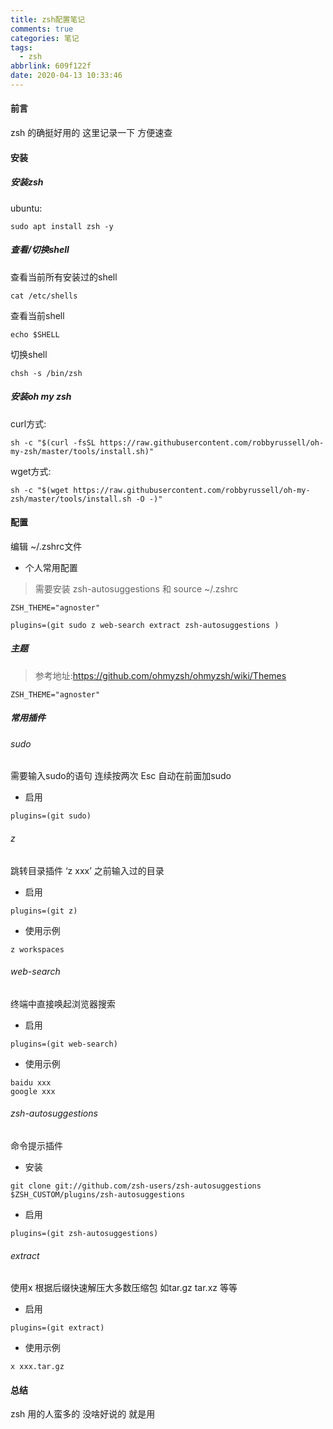 ```yaml
---
title: zsh配置笔记
comments: true
categories: 笔记
tags:
  - zsh
abbrlink: 609f122f
date: 2020-04-13 10:33:46
---
```

#### 前言
zsh 的确挺好用的  这里记录一下 方便速查 

#### 安装
##### 安装zsh 
ubuntu:  
```shell script
sudo apt install zsh -y 
```

##### 查看/切换shell
查看当前所有安装过的shell
```shell script
cat /etc/shells
```
查看当前shell
```shell script
echo $SHELL
```

切换shell  
```shell script
chsh -s /bin/zsh 
```


##### 安装oh my zsh 
curl方式:
```shell script
sh -c "$(curl -fsSL https://raw.githubusercontent.com/robbyrussell/oh-my-zsh/master/tools/install.sh)"
```
wget方式:
```shell script
sh -c "$(wget https://raw.githubusercontent.com/robbyrussell/oh-my-zsh/master/tools/install.sh -O -)"
```
#### 配置
编辑 ~/.zshrc文件
* 个人常用配置 
>需要安装 zsh-autosuggestions   和 source ~/.zshrc
```text
ZSH_THEME="agnoster"

plugins=(git sudo z web-search extract zsh-autosuggestions )
```
##### 主题
> 参考地址:https://github.com/ohmyzsh/ohmyzsh/wiki/Themes

```text
ZSH_THEME="agnoster"
```
##### 常用插件
###### sudo 
需要输入sudo的语句 连续按两次 Esc 自动在前面加sudo 
* 启用
```shell script
plugins=(git sudo)
```
###### z
跳转目录插件  ‘z xxx’  之前输入过的目录 
* 启用
```shell script
plugins=(git z)
```
* 使用示例
```shell script
z workspaces
```
###### web-search
终端中直接唤起浏览器搜索 
* 启用 
```shell script
plugins=(git web-search)
```
* 使用示例
```shell script
baidu xxx
google xxx
```
###### zsh-autosuggestions 
命令提示插件
* 安装
```shell script
git clone git://github.com/zsh-users/zsh-autosuggestions $ZSH_CUSTOM/plugins/zsh-autosuggestions
```
* 启用
```text
plugins=(git zsh-autosuggestions)
```
###### extract 
使用x 根据后缀快速解压大多数压缩包 如tar.gz tar.xz 等等
* 启用 
```text
plugins=(git extract)
```
* 使用示例
```shell script
x xxx.tar.gz
```
#### 总结
zsh 用的人蛮多的 没啥好说的  就是用  


